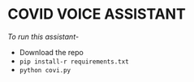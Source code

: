 # COVID VOICE ASSISTANT

*To run this assistant-* <br>
 - Download the repo <br>
 - `pip install-r requirements.txt` <br>
 - `python covi.py` <br>


